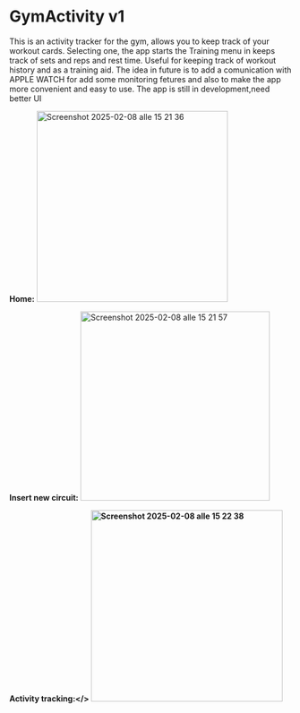 # GymActivity v1
This is an activity tracker for the gym, allows you to keep track of your workout cards. Selecting one, the app starts the Training menu in keeps track of sets and reps and rest time. Useful for keeping track of workout history and as a training aid.
The idea in future is to add a comunication with APPLE WATCH for add some monitoring fetures and also to make the app more convenient and easy to use.
The app is still in development,need better UI

<b>Home:</b>
<img width="341" alt="Screenshot 2025-02-08 alle 15 21 36" src="https://github.com/user-attachments/assets/46ab8310-24b2-4849-bde1-6a825c62b23f" />

<b>Insert new circuit:</b>
<img width="338" alt="Screenshot 2025-02-08 alle 15 21 57" src="https://github.com/user-attachments/assets/0e642ebd-4c22-460f-ad1a-2a4ac9f3c028" />

<b>Activity tracking:</>
<img width="342" alt="Screenshot 2025-02-08 alle 15 22 38" src="https://github.com/user-attachments/assets/8c4e0775-3f3c-456d-b33b-8a5af1b4900b" />
